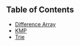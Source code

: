 ## Table of Contents
- [Difference Array](template/DifferenceArray.md)
- [KMP](template/KMP.md)
- [Trie](Trie)